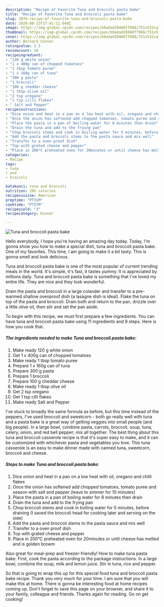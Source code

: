 ```yaml
---
description: "Recipe of Favorite Tuna and broccoli pasta bake"
title: "Recipe of Favorite Tuna and broccoli pasta bake"
slug: 3076-recipe-of-favorite-tuna-and-broccoli-pasta-bake
date: 2020-08-23T17:41:11.649Z
image: https://img-global.cpcdn.com/recipes/b9adad20460ff908/751x532cq70/tuna-and-broccoli-pasta-bake-recipe-main-photo.jpg
thumbnail: https://img-global.cpcdn.com/recipes/b9adad20460ff908/751x532cq70/tuna-and-broccoli-pasta-bake-recipe-main-photo.jpg
cover: https://img-global.cpcdn.com/recipes/b9adad20460ff908/751x532cq70/tuna-and-broccoli-pasta-bake-recipe-main-photo.jpg
author: Bernard Conner
ratingvalue: 3.5
reviewcount: 10
recipeingredient:
- "120 g white onion"
- "1 x 400g can of chopped tomatoes"
- "1 tbsp tomato puree"
- "1 x 160g can of tuna"
- "300 g pasta"
- "1 broccoli"
- "100 g cheddar cheese"
- "1 tbsp olive oil"
- "2 tsp oregano"
- "1 tsp cilli flakes"
- " Salt and Pepper"
recipeinstructions:
- "Dice onion and heat in a pan on a low heat with oil, oregano and chilli flakes"
- "Once the onion has softened add chopped tomatoes, tomato puree and season with salt and pepper (leave to simmer for 10 minutes)"
- "Place the pasta in a pan of boiling water for 8 minutes then drain"
- "Drain the tuna and add to the frying pan"
- "Chop broccoli stems and cook in boiling water for 5 minutes, before draining (I saved the broccoli head for cooking later and serving on the side)"
- "Add the pasta and broccoli stems to the pasta sauce and mix well"
- "Transfer to a oven proof dish"
- "Top with grated cheese and pepper"
- "Place in 200°C preheated oven for 20minutes or until cheese has melted and is golden browm"
categories:
- Recipe
tags:
- tuna
- and
- broccoli

katakunci: tuna and broccoli 
nutrition: 205 calories
recipecuisine: American
preptime: "PT31M"
cooktime: "PT57M"
recipeyield: "3"
recipecategory: Dinner

---
```



![Tuna and broccoli pasta bake](https://img-global.cpcdn.com/recipes/b9adad20460ff908/751x532cq70/tuna-and-broccoli-pasta-bake-recipe-main-photo.jpg)

Hello everybody, I hope you're having an amazing day today. Today, I'm gonna show you how to make a special dish, tuna and broccoli pasta bake. One of my favorites. This time, I am going to make it a bit tasty. This is gonna smell and look delicious.

Tuna and broccoli pasta bake is one of the most popular of current trending meals in the world. It's simple, it's fast, it tastes yummy. It is appreciated by millions daily. Tuna and broccoli pasta bake is something that I've loved my entire life. They are nice and they look wonderful.

Drain the pasta and broccoli in a large colander and transfer to a pre-warmed shallow ovenproof dish (a lasagne dish is ideal). Flake the tuna on top of the pasta and broccoli. Drain both and return to the pan, drizzle over a little olive oil, then stir and set the pan aside.


To begin with this recipe, we must first prepare a few ingredients. You can have tuna and broccoli pasta bake using 11 ingredients and 9 steps. Here is how you cook that.

<!--inarticleads1-->

##### The ingredients needed to make Tuna and broccoli pasta bake:

1. Make ready 120 g white onion
1. Get 1 x 400g can of chopped tomatoes
1. Make ready 1 tbsp tomato puree
1. Prepare 1 x 160g can of tuna
1. Prepare 300 g pasta
1. Prepare 1 broccoli
1. Prepare 100 g cheddar cheese
1. Make ready 1 tbsp olive oil
1. Get 2 tsp oregano
1. Get 1 tsp cilli flakes
1. Make ready  Salt and Pepper


I&#39;ve stuck to broadly the same formula as before, but this time instead of the peppers, I&#39;ve used broccoli and sweetcorn - both go really well with tuna and a pasta bake is a great way of getting veggies into small people (and big people). In a large bowl, combine pasta, carrots, broccoli, soup, tuna, celery, onion, and red bell pepper; mix all together. The best thing about this tuna and broccoli casserole recipe is that it&#39;s super easy to make, and it can be customized with whichever pasta and vegetables you love. This tuna casserole is an easy to make dinner made with canned tuna, sweetcorn, broccoli and cheese. 

<!--inarticleads2-->

##### Steps to make Tuna and broccoli pasta bake:

1. Dice onion and heat in a pan on a low heat with oil, oregano and chilli flakes
1. Once the onion has softened add chopped tomatoes, tomato puree and season with salt and pepper (leave to simmer for 10 minutes)
1. Place the pasta in a pan of boiling water for 8 minutes then drain
1. Drain the tuna and add to the frying pan
1. Chop broccoli stems and cook in boiling water for 5 minutes, before draining (I saved the broccoli head for cooking later and serving on the side)
1. Add the pasta and broccoli stems to the pasta sauce and mix well
1. Transfer to a oven proof dish
1. Top with grated cheese and pepper
1. Place in 200°C preheated oven for 20minutes or until cheese has melted and is golden browm


Also great for meal-prep and freezer-friendly! How to make tuna pasta bake. First, cook the pasta according to the package instructions. In a large bowl, combine the soup, milk and lemon juice. Stir in tuna, rice and pepper. 

So that is going to wrap this up for this special food tuna and broccoli pasta bake recipe. Thank you very much for your time. I am sure that you will make this at home. There is gonna be interesting food at home recipes coming up. Don't forget to save this page on your browser, and share it to your family, colleague and friends. Thanks again for reading. Go on get cooking!
